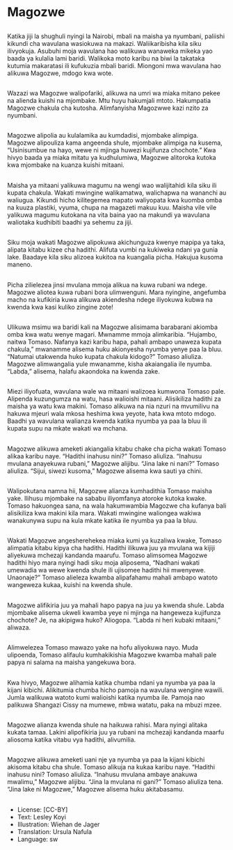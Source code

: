 # Magozwe

##
Katika jiji la shughuli nyingi la Nairobi,
mbali na maisha ya nyumbani, paliishi
kikundi cha wavulana wasiokuwa na
makazi.
Waliikaribisha kila siku ilivyokuja.
Asubuhi moja wavulana hao walikuwa
wanaweka mikeka yao baada ya kulalia
lami baridi.
Walikoka moto karibu na biwi la takataka
kutumia makaratasi ili kufukuzia mbali
baridi.
Miongoni mwa wavulana hao alikuwa
Magozwe, mdogo kwa wote.

##
Wazazi wa Magozwe walipofariki,
alikuwa na umri wa miaka mitano pekee
na alienda kuishi na mjombake. Mtu
huyu hakumjali mtoto. Hakumpatia
Magozwe chakula cha kutosha.
Alimfanyisha Magozwwe kazi nzito za
nyumbani.

##
Magozwe alipolia au kulalamika au
kumdadisi, mjombake alimpiga.
Magozwe alipouliza kama angeenda
shule, mjombake alimpiga na kusema,
“Usinisumbue na hayo, wewe ni mjinga
huwezi kujifunza chochote.”
Kwa hivyo baada ya miaka mitatu ya
kudhulumiwa, Magozwe alitoroka kutoka
kwa mjombake na kuanza kuishi mitaani.

##
Maisha ya mitaani yalikuwa magumu na
wengi wao walijitahidi kila siku ili kupata
chakula. Wakati mwingine walikamatwa,
walichapwa na wananchi au waliugua.
Kikundi hicho kilitegemea mapato
waliyopata kwa kuomba omba na kuuza
plastiki, vyuma, chupa na magazeti
makuu kuu. Maisha vile vile yalikuwa
magumu kutokana na vita baina yao na
makundi ya wavulana waliotaka kudhibiti
baadhi ya sehemu za jiji.

##
Siku moja wakati Magozwe alipokuwa
akichunguza kwenye mapipa ya taka,
alipata kitabu kizee cha hadithi. Alifuta
vumbi na kukiweka ndani ya gunia lake.
Baadaye kila siku alizoea kukitoa na
kuangalia picha.
Hakujua kusoma maneno.

##
Picha zilielezea jinsi mvulana mmoja
alikua na kuwa rubani wa ndege.
Magozwe aliotea kuwa rubani bora
ulimwenguni. Mara nyingine, angefumba
macho na kufikiria kuwa alikuwa
akiendesha ndege iliyokuwa kubwa na
kwenda kwa kasi kuliko zingine zote!

##
Ulikuwa msimu wa baridi kali na
Magozwe alisimama barabarani akiomba
omba kwa watu wenye magari.
Mwnamme mmoja alimkaribia.
“Hujambo, naitwa Tomaso. Nafanya kazi
karibu hapa, pahali ambapo unaweza
kupata chakula,” mwanamme alisema
huku akionyesha nyumba yenye paa la
bluu. “Natumai utakwenda huko kupata
chakula kidogo?” Tomaso aliuliza.
Magozwe alimwangalia yule
mwanamme, kisha akaiangalia ile
nyumba. “Labda,” alisema, halafu
akaondoka na kwenda zake.

##
Miezi iliyofuata, wavulana wale wa
mitaani walizoea kumwona Tomaso
pale. Alipenda kuzungumza na watu,
hasa walioishi mitaani. Alisikiliza hadithi
za maisha ya watu kwa makini. Tomaso
alikuwa na nia nzuri na mvumilivu na
hakuwa mjeuri wala mkosa heshima kwa
yeyote, hata kwa mtoto mdogo. Baadhi
ya wavulana walianza kwenda katika
nyumba ya paa la bluu ili kupata supu na
mkate wakati wa mchana.

##
Magozwe alikuwa ameketi akiangalia
kitabu chake cha picha wakati Tomaso
alikaa karibu naye. “Hadithi inahusu
nini?” Tomaso aliuliza.
“Inahusu mvulana anayekuwa rubani,”
Magozwe alijibu.
“Jina lake ni nani?” Tomaso aliuliza.
“Sijui, siwezi kusoma,” Magozwe alisema
kwa sauti ya chini.

##
Walipokutana namna hii, Magozwe
alianza kumhadithia Tomaso maisha
yake. Ilihusu mjombake na sababu
iliyomfanya atoroke kutoka kwake.
Tomaso hakuongea sana, na wala
hakumwambia Magozwe cha kufanya
bali alisikiliza kwa makini kila mara.
Wakati mwingine waliongea wakiwa
wanakunywa supu na kula mkate katika
ile nyumba ya paa la bluu.

##
Wakati Magozwe angesherehekea miaka
kumi ya kuzaliwa kwake, Tomaso
alimpatia kitabu kipya cha hadithi.
Hadithi ilikuwa juu ya mvulana wa kijiji
aliyekuwa mchezaji kandanda maarufu.
Tomaso alimsomea Magozwe hadithi
hiyo mara nyingi hadi siku moja
aliposema, “Nadhani wakati umewadia
wa wewe kwenda shule ili ujisomee
hadithi hii mwenyewe. Unaonaje?”
Tomaso alieleza kwamba alipafahamu
mahali ambapo watoto wangeweza
kukaa, kuishi na kwenda shule.

##
Magozwe alifikiria juu ya mahali hapo
papya na juu ya kwenda shule. Labda
mjombake alisema ukweli kwamba yeye
ni mjinga na hangeweza kujifunza
chochote? Je, na akipigwa huko?
Aliogopa.
“Labda ni heri kubaki mitaani,” aliwaza.

##
Alimwelezea Tomaso mawazo yake na
hofu aliyokuwa nayo. Muda ulipoenda,
Tomaso alifaulu kumhakikishia
Magozwe kwamba mahali pale papya ni
salama na maisha yangekuwa bora.

##
Kwa hivyo, Magozwe alihamia katika
chumba ndani ya nyumba ya paa la kijani
kibichi.
Alikitumia chumba hicho pamoja na
wavulana wengine wawili. Jumla
walikuwa watoto kumi walioishi katika
nyumba ile. Pamoja nao palikuwa
Shangazi Cissy na mumewe, mbwa
watatu, paka na mbuzi mzee.

##
Magozwe alianza kwenda shule na
haikuwa rahisi. Mara nyingi alitaka
kukata tamaa. Lakini alipofikiria juu ya
rubani na mchezaji kandanda maarfu
aliosoma katika vitabu vya hadithi,
alivumilia.

##
Magozwe alikuwa ameketi uani nje ya
nyumba ya paa la kijani kibichi akisoma
kitabu cha shule. Tomaso alikuja na
kukaa karibu naye.
“Hadithi inahusu nini? Tomaso aliuliza.
“Inahusu mvulana ambaye anakuwa
mwalimu,” Magozwe alijibu.
“Jina la mvulana ni gani?” Tomaso
aliuliza tena.
“Jina lake ni Magozwe,” Magozwe
alisema huku akitabasamu.

##
* License: [CC-BY]
* Text: Lesley Koyi
* Illustration: Wiehan de Jager
* Translation: Ursula Nafula
* Language: sw
